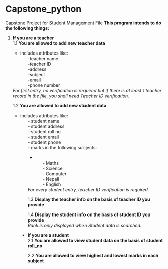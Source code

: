 # Capstone_python
Capstone Project for Student Management File
**This program intends to do the following things:**
1. **If you are a teacher**<br>
    1.1 **You are allowed to add new teacher data**<br>
        <ul><li>includes attributes like:<br>
             <ul>-teacher name<br>
             -teacher ID<br>
             -address<br>
             -subject<br>
             -email<br>
             -phone number<br></ul>
         </li>
         </ul>
        *For first entry, no verification is required but if there is at least 1 teacher record in the file, you shall need Teacher ID verification.*<br>
    
    1.2 **You are allowed to add new student data**<br>
        <ul><li>includes attributes like:<br>
          <ul>- student name<br>
          - student address<br>
          - student roll no<br>
            - student email<br>
            - student phone<br>
            - marks in the following subjects:<br>
               <ul><li><ul> - Maths<br>
                - Science<br>
                - Computer<br>
                - Nepali<br>
                - English<br></ul></li></ul>
        *For every student entry, teacher ID verification is required.*<br>
    
    1.3 **Display the teacher info on the basis of teacher ID you provide**<br>
    
    1.4 **Display the student info on the basis of student ID you provide**<br>
        *Rank is only displayed when Student data is searched.*<br>
        
2. **If you are a student**<br>
    2.1 **You are allowed to view student data on the basis of student roll_no**<br>
    
    2.2 **You are allowed to view highest and lowest marks in each subject**<br>
